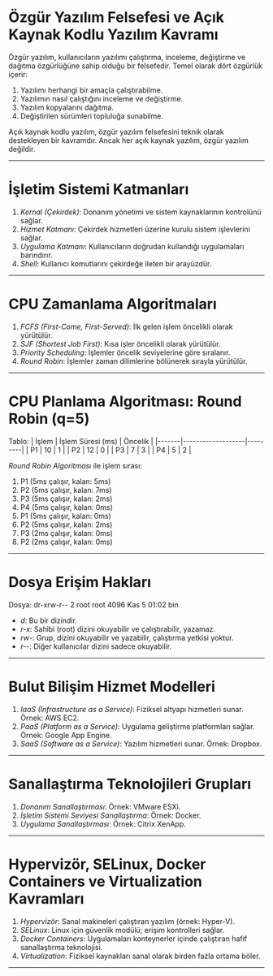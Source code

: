 # Özgür Yazılım Felsefesi ve Açık Kaynak Kodlu Yazılım Kavramı
Özgür yazılım, kullanıcıların yazılımı çalıştırma, inceleme, değiştirme ve dağıtma özgürlüğüne sahip olduğu bir felsefedir. Temel olarak dört özgürlük içerir:
1. Yazılımı herhangi bir amaçla çalıştırabilme.
2. Yazılımın nasıl çalıştığını inceleme ve değiştirme.
3. Yazılım kopyalarını dağıtma.
4. Değiştirilen sürümleri topluluğa sunabilme.

Açık kaynak kodlu yazılım, özgür yazılım felsefesini teknik olarak destekleyen bir kavramdır. Ancak her açık kaynak yazılım, özgür yazılım değildir.

---

# İşletim Sistemi Katmanları
1. *Kernal (Çekirdek)*: Donanım yönetimi ve sistem kaynaklarının kontrolünü sağlar.
2. *Hizmet Katmanı*: Çekirdek hizmetleri üzerine kurulu sistem işlevlerini sağlar.
3. *Uygulama Katmanı*: Kullanıcıların doğrudan kullandığı uygulamaları barındırır.
4. *Shell*: Kullanıcı komutlarını çekirdeğe ileten bir arayüzdür.

---

# CPU Zamanlama Algoritmaları
1. *FCFS (First-Come, First-Served)*: İlk gelen işlem öncelikli olarak yürütülür.
2. *SJF (Shortest Job First)*: Kısa işler öncelikli olarak yürütülür.
3. *Priority Scheduling*: İşlemler öncelik seviyelerine göre sıralanır.
4. *Round Robin*: İşlemler zaman dilimlerine bölünerek sırayla yürütülür.

---

# CPU Planlama Algoritması: Round Robin (q=5)
Tablo:
| İşlem | İşlem Süresi (ms) | Öncelik |
|-------|-------------------|---------|
| P1    | 10                | 1       |
| P2    | 12                | 0       |
| P3    | 7                 | 3       |
| P4    | 5                 | 2       |

*Round Robin Algoritması* ile işlem sırası:
1. P1 (5ms çalışır, kalan: 5ms)
2. P2 (5ms çalışır, kalan: 7ms)
3. P3 (5ms çalışır, kalan: 2ms)
4. P4 (5ms çalışır, kalan: 0ms)
5. P1 (5ms çalışır, kalan: 0ms)
6. P2 (5ms çalışır, kalan: 2ms)
7. P3 (2ms çalışır, kalan: 0ms)
8. P2 (2ms çalışır, kalan: 0ms)

---

# Dosya Erişim Hakları
Dosya: dr-xrw-r-- 2 root root 4096 Kas 5 01:02 bin
- *d*: Bu bir dizindir.
- *r-x*: Sahibi (root) dizini okuyabilir ve çalıştırabilir, yazamaz.
- *rw-*: Grup, dizini okuyabilir ve yazabilir, çalıştırma yetkisi yoktur.
- *r--*: Diğer kullanıcılar dizini sadece okuyabilir.

---

# Bulut Bilişim Hizmet Modelleri
1. *IaaS (Infrastructure as a Service)*: Fiziksel altyapı hizmetleri sunar. Örnek: AWS EC2.
2. *PaaS (Platform as a Service)*: Uygulama geliştirme platformları sağlar. Örnek: Google App Engine.
3. *SaaS (Software as a Service)*: Yazılım hizmetleri sunar. Örnek: Dropbox.

---

# Sanallaştırma Teknolojileri Grupları
1. *Donanım Sanallaştırması*: Örnek: VMware ESXi.
2. *İşletim Sistemi Seviyesi Sanallaştırma*: Örnek: Docker.
3. *Uygulama Sanallaştırması*: Örnek: Citrix XenApp.

---

# Hypervizör, SELinux, Docker Containers ve Virtualization Kavramları
1. *Hypervizör*: Sanal makineleri çalıştıran yazılım (örnek: Hyper-V).
2. *SELinux*: Linux için güvenlik modülü; erişim kontrolleri sağlar.
3. *Docker Containers*: Uygulamaları konteynerler içinde çalıştıran hafif sanallaştırma teknolojisi.
4. *Virtualization*: Fiziksel kaynakları sanal olarak birden fazla ortama böler.

---
